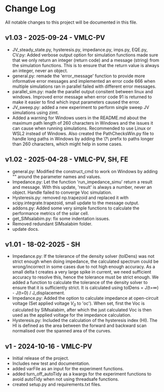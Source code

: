 Change Log
==========
All notable changes to this project will be documented in this file.

v1.03 - 2025-09-24 - VMLC-PV
------------------------------------
- JV_steady_state.py, hysteresis.py, impedance.py, imps.py, EQE.py, CV.py: Added verbose output option for simulation functions made sure that we only return an integer (return code) and a message (string) from the simulation functions. This is to ensure that the return value is always an integer, never an object.
- general.py: remade the 'error_message' function to provide more informative error messages and implemented an error code 666 when multiple simulations ran in parallel failed with different error messages.
- parallel_sim.py: made the parallel output consitent between linux and windows. Improved error message when error code 91 is returned to make it easier to find which input parameters caused the error.
- JV_sweep.py: added a new experiment to perform single sweep JV simulations using zimt.
- Added a warning for Windows users in the README.md about the maximum path length of 260 characters in Windows and the issues it can cause when running simulations. Recommended to use Linux or WSL2 instead of Windows. Also created the PathChecksWin.py file to handle long paths in Windows by adding the \\?\ prefix to paths longer than 260 characters, which might help in some cases.


v1.02 - 2025-04-28 - VMLC-PV, SH, FE
------------------------------------
- general.py: Modified the construct_cmd to work on Windows by adding "" around the parameter names and values.
- Impedance.py: Let the function 'run_impedance_simu' return a result and message. With this update, 'result' is always a number, never an object. Handle failed to converge Voc simulation.
- Hysteresis.py: removed np.trapezoid and replaced it with scipy.integrate.trapezoid, small update to the message output.
- addons.py: Added some very simple functions to calculate the performance metrics of the solar cell. 
- get_SIMsalabim.py: fix some indentation issues.
- Removed redundant SIMsalabim folder.
- update docs.


v1.01 - 18-02-2025 - SH
------------------------
- Impedance.py: If the tolerance of the density solver (tolDens) was not strict enough when doing impedance, the calculated spectrum could be wrong/incorrect in some cases due to not high enough accuracy. As a small delta t creates a very large spike in current, we need sufficient accuracy to resolve this, hence the tolerance must be strict enough. We added a function to calculate the tolerance of the density solver to ensure that it is sufficiently strict. It is calculated using tolDens = J(t=∞) - J(t=0) / J_displacement.
- Impedance.py: Added the option to calculate impedance at open-circuit voltage (Set applied voltage *V<sub>0</sub>* to 'oc'). When set, first the Voc is calculated by SIMsalabim, after which the just calculated Voc is then used as the applied voltage for the impedance calculation.
- Hysteresis.py: Included the calculation of the hysteresis index (HI). The HI is defined as the area between the forward and backward scan normalised over the spanned area of the curves.


v1 - 2024-10-16 - VMLC-PV
--------------------------
- Initial release of the project.
- Includes new test and documentation.
- added varFile as an input for the experiment functions.
- added turn_off_autoTidy as a kwargs for the experiment functions to avoid autoTidy when not using threadsafe functions.
- created setup.py and requirements.txt files.